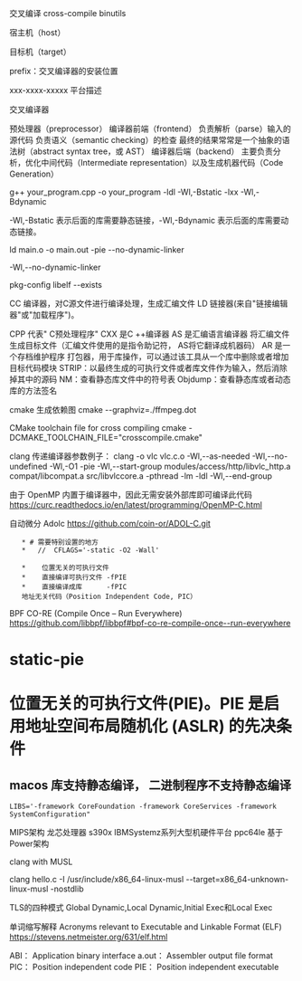 交叉编译 cross-compile  binutils


宿主机（host）

目标机（target）

prefix：交叉编译器的安装位置

xxx-xxxx-xxxxx 平台描述


交叉编译器

预处理器（preprocessor）
编译器前端（frontend）
            负责解析（parse）输入的源代码  负责语义（semantic checking）的检查  最终的结果常常是一个抽象的语法树（abstract syntax tree，或 AST）
编译器后端（backend）
           主要负责分析，优化中间代码（Intermediate representation）以及生成机器代码（Code Generation）


g++ your_program.cpp -o your_program -ldl -Wl,-Bstatic -lxx -Wl,-Bdynamic

-Wl,-Bstatic 表示后面的库需要静态链接，-Wl,-Bdynamic 表示后面的库需要动态链接。



ld main.o -o main.out -pie --no-dynamic-linker

-Wl,--no-dynamic-linker



pkg-config libelf --exists

CC 编译器，对C源文件进行编译处理，生成汇编文件
LD 链接器(来自"链接编辑器"或"加载程序")。

CPP 代表" C预处理程序"
CXX 是C ++编译器
AS 是汇编语言编译器 将汇编文件生成目标文件（汇编文件使用的是指令助记符， AS将它翻译成机器码）
AR 是一个存档维护程序 打包器，用于库操作，可以通过该工具从一个库中删除或者增加目标代码模块
STRIP：以最终生成的可执行文件或者库文件作为输入，然后消除掉其中的源码
NM：查看静态库文件中的符号表
Objdump：查看静态库或者动态库的方法签名


cmake 生成依赖图
cmake --graphviz=./ffmpeg.dot


CMake toolchain file for cross compiling
cmake -DCMAKE_TOOLCHAIN_FILE="crosscompile.cmake"


clang 传递编译器参数例子：
clang -o vlc vlc.c.o -Wl,--as-needed -Wl,--no-undefined -Wl,-O1 -pie -Wl,--start-group modules/access/http/libvlc_http.a compat/libcompat.a src/libvlccore.a -pthread -lm -ldl -Wl,--end-group


由于 OpenMP 内置于编译器中，因此无需安装外部库即可编译此代码
https://curc.readthedocs.io/en/latest/programming/OpenMP-C.html


自动微分  Adolc
https://github.com/coin-or/ADOL-C.git


       * # 需要特别设置的地方
       *   //  CFLAGS='-static -O2 -Wall'

       *    位置无关的可执行文件
       *    直接编译可执行文件 -fPIE
       *    直接编译成库      -fPIC
       地址无关代码（Position Independent Code, PIC）

BPF CO-RE (Compile Once – Run Everywhere)
https://github.com/libbpf/libbpf#bpf-co-re-compile-once--run-everywhere


# static-pie
# 位置无关的可执行文件(PIE)。PIE 是启用地址空间布局随机化 (ASLR) 的先决条件


## macos 库支持静态编译， 二进制程序不支持静态编译
    LIBS='-framework CoreFoundation -framework CoreServices -framework SystemConfiguration"



MIPS架构  龙芯处理器
s390x    IBMSystemz系列大型机硬件平台
ppc64le  基于Power架构


clang with MUSL

clang hello.c  -I /usr/include/x86_64-linux-musl --target=x86_64-unknown-linux-musl  -nostdlib



TLS的四种模式 Global Dynamic,Local Dynamic,Initial Exec和Local Exec

单词缩写解释
Acronyms relevant to Executable and Linkable Format (ELF)
https://stevens.netmeister.org/631/elf.html

ABI： Application binary interface
a.out： Assembler output file format
PIC： Position independent code
PIE： Position independent executable
